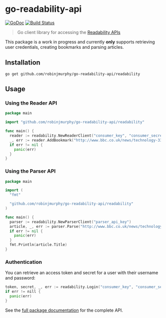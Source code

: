 # go-readability-api

[![GoDoc](https://godoc.org/github.com/robinjmurphy/go-readability-api/readability?status.svg)](https://godoc.org/github.com/robinjmurphy/go-readability-api/readability) [![Build Status](https://travis-ci.org/robinjmurphy/go-readability-api.svg)](https://travis-ci.org/robinjmurphy/go-readability-api)

> Go client library for accessing the [Readability APIs](https://readability.com/developers/api)

This package is a work in progress and currently **only** supports retrieving user credentials, creating bookmarks and parsing articles.

## Installation

```
go get github.com/robinjmurphy/go-readability-api/readability
```

## Usage

### Using the Reader API

```go
package main

import "github.com/robinjmurphy/go-readability-api/readability"

func main() {
  reader := readability.NewReaderClient("consumer_key", "consumer_secret", "access_token", "access_token_secret")
  _, err := reader.AddBookmark("http://www.bbc.co.uk/news/technology-33228149")
  if err != nil {
    panic(err)
  }
}
```

### Using the Parser API

```go
package main

import (
  "fmt"

  "github.com/robinjmurphy/go-readability-api/readability"
)

func main() {
  parser := readability.NewParserClient("parser_api_key")
  article, _, err := parser.Parse("http://www.bbc.co.uk/news/technology-33228149")
  if err != nil {
    panic(err)
  }
  fmt.Println(article.Title)
}
```

### Authentication

You can retrieve an access token and secret for a user with their username and password:

```go
token, secret, _, err := readability.Login("consumer_key", "consumer_secret", "username", "password")
if err != nill {
  panic(err)
}

```

See the [full package documentation](https://godoc.org/github.com/robinjmurphy/go-readability-api/readability) for the complete API.
